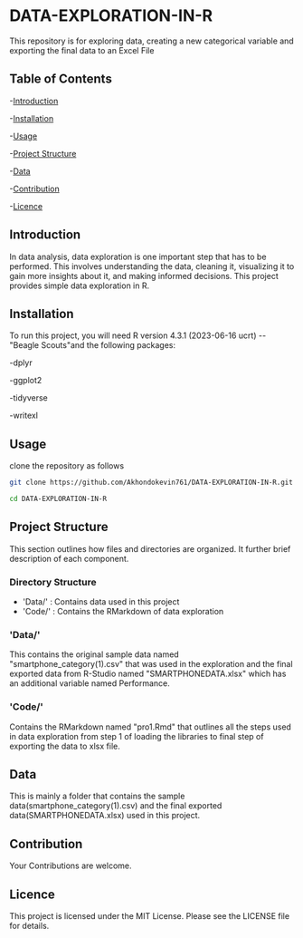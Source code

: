 # DATA-EXPLORATION-IN-R

This repository is for exploring data, creating a new categorical variable and exporting the final data to an Excel File

## Table of Contents
-[Introduction](#Introduction)

-[Installation](#Installation)

-[Usage](#Usage)

-[Project Structure](#Project-Structure)

-[Data](#Data)

-[Contribution](#Contribution)

-[Licence](#Licence)

## Introduction
In data analysis, data exploration is one important step that has to be performed. This involves understanding the data, cleaning it, visualizing it to gain more insights about it, and making informed decisions. This project provides simple data exploration in R.

## Installation
To run this project, you will need R version 4.3.1 (2023-06-16 ucrt) -- "Beagle Scouts"and the following packages:

-dplyr

-ggplot2

-tidyverse

-writexl


## Usage

clone the repository as follows

```bash
git clone https://github.com/Akhondokevin761/DATA-EXPLORATION-IN-R.git

cd DATA-EXPLORATION-IN-R
```


## Project Structure

This section outlines how files and directories are organized. It further brief description of each component.

### Directory Structure

- 'Data/' : Contains data used in this project
- 'Code/' : Contains the RMarkdown  of data exploration


### 'Data/'

This contains the original sample data named "smartphone_category(1).csv" that was used in the exploration and the final exported data from R-Studio named "SMARTPHONEDATA.xlsx" which has an additional variable named Performance.

### 'Code/'

Contains the RMarkdown named "pro1.Rmd" that outlines all the steps used in data exploration from step 1 of loading the libraries to final step of exporting the data to xlsx file.


## Data

This is mainly a folder that contains the sample data(smartphone_category(1).csv) and the final exported data(SMARTPHONEDATA.xlsx) used in this project.


## Contribution

Your Contributions are welcome.

## Licence

This project is licensed under the MIT License. Please see the LICENSE file for details.

